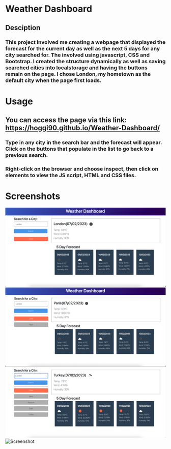 # Weather Dashboard

## Desciption

### This project involved me creating a webpage that displayed the forecast for the current day as well as the next 5 days for any city searched for. The involved using javascript, CSS and Bootstrap. I created the structure dynamically as well as saving searched cities into localstorage and having the buttons remain on the page. I chose London, my hometown as the default city when the page first loads.


# Usage

## You can access the page via this link: https://hoggi90.github.io/Weather-Dashboard/

### Type in any city in the search bar and the forecast will appear. Click on the buttons that populate in the list to go back to a previous search.

### Right-click on the browser and choose inspect, then click on elements to view the JS script, HTML and CSS files.

# Screenshots

![Screenshot](/assets/images/screenshot1.png)
![Screenshot](/assets/images/screenshot2.png)
![Screenshot](/assets/images/screenshot3.png)
![Screenshot](/assets/images/screenshot4.png)


